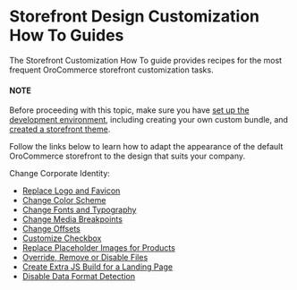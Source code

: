 <a id="storefront-customization-guide"></a>

# Storefront Design Customization How To Guides

The Storefront Customization How To guide provides recipes for the most frequent OroCommerce storefront customization tasks.

#### NOTE
Before proceeding with this topic, make sure you have [set up the development environment](../../../backend/setup/dev-environment/index.md#dev-guide-development-practice-setup-dev-env),
including creating your own custom bundle, and [created a storefront theme](../theming.md#dev-doc-frontend-layouts-theming-definition).

Follow the links below to learn how to adapt the appearance of the default OroCommerce storefront to the design that suits your company.

Change Corporate Identity:

* [Replace Logo and Favicon](how-to-replace-the-logo.md)
* [Change Color Scheme](how-to-change-color-scheme.md)
* [Change Fonts and Typography](how-to-change-fonts.md)
* [Change Media Breakpoints](how-to-change-media-breakpoints.md)
* [Change Offsets](how-to-change-offsets.md)
* [Customize Checkbox](how-to-customize-checkbox.md)
* [Replace Placeholder Images for Products](how-to-replace-product-images-placeholders.md)
* [Override, Remove or Disable Files](how-to-override-remove-files.md)
* [Create Extra JS Build for a Landing Page](how-to-create-extra-js-build-for-landing-page.md)
* [Disable Data Format Detection](how-to-disable-format-detection.md)
